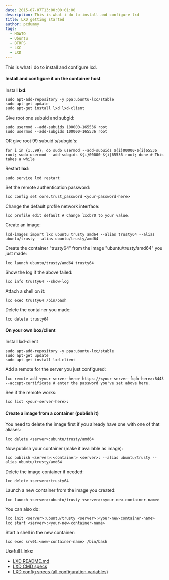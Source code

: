 ```yaml
---
date: 2015-07-07T13:00:00+01:00
description: This is what i do to install and configure lxd
title: LXD getting started
author: pcdummy
tags:
  - HOWTO
  - Ubuntu
  - BTRFS
  - LXC
  - LXD
---
```

This is what i do to install and configure lxd.<!--more-->

#### Install and configure it on the container host

Install **lxd**:

    sudo apt-add-repository -y ppa:ubuntu-lxc/stable
    sudo apt-get update
    sudo apt-get install lxd lxd-client

Give root one subuid and subgid:

    sudo usermod --add-subuids 100000-165536 root
    sudo usermod --add-subgids 100000-165536 root

OR give root 99 subuid's/subgid's:

    for i in {1..99}; do sudo usermod --add-subuids ${i}00000-${i}65536 root; sudo usermod --add-subgids ${i}00000-${i}65536 root; done # This takes a while

Restart **lxd**:

    sudo service lxd restart

Set the remote authentication password:

    lxc config set core.trust_password <your-password-here>

Change the default profile network interface:

    lxc profile edit default # Change lxcbr0 to your value.

Create an image:

    lxd-images import lxc ubuntu trusty amd64 --alias trusty64 --alias ubuntu/trusty --alias ubuntu/trusty/amd64

Create the container "trusty64" from the image "ubuntu/trusty/amd64" you just made:

    lxc launch ubuntu/trusty/amd64 trusty64

Show the log if the above failed:

    lxc info trusty64 --show-log

Attach a shell on it:

    lxc exec trusty64 /bin/bash

Delete the container you made:

    lxc delete trusty64

#### On your own box/client

Install lxd-client

    sudo apt-add-repository -y ppa:ubuntu-lxc/stable
    sudo apt-get update
    sudo apt-get install lxd-client

Add a remote for the server you just configured:

    lxc remote add <your-server-here> https://<your-server-fqdn-here>:8443 --accept-certificate # enter the password you've set above here.

See if the remote works:

    lxc list <your-server-here>:

#### Create a image from a container (publish it)

You need to delete the image first if you already have one with one of that aliases:

    lxc delete <server>:ubuntu/trusty/amd64

Now publish your container (make it available as image):

    lxc publish <server>:<container> <server>: --alias ubuntu/trusty --alias ubuntu/trusty/amd64

Delete the image container if needed:

    lxc delete <server>:trusty64

Launch a new container from the image you created:

    lxc launch <server>:ubuntu/trusty <server>:<your-new-container-name>

You can also do:

    lxc init <server>:ubuntu/trusty <server>:<your-new-container-name>
    lxc start <server>:<your-new-container-name>

Start a shell in the new container:

    lxc exec srv01:<new-container-name> /bin/bash

Usefull Links:

- [LXD README.md](https://github.com/lxc/lxd#machine-setup)
- [LXD CMD specs](https://github.com/lxc/lxd/blob/master/specs/command-line-user-experience.md)
- [LXD config specs (all configuration variables)](https://github.com/lxc/lxd/blob/master/specs/configuration.md)
